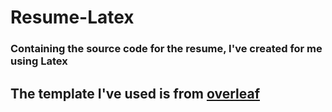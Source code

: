 # Resume-Latex
### Containing the source code for the resume, I've created for me using Latex

## The template I've used is from [overleaf](www.overleaf.com)
